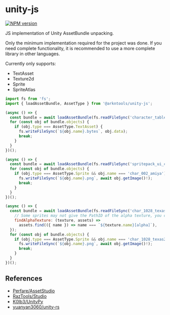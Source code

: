 # unity-js

[![NPM version](https://img.shields.io/npm/v/@arkntools/unity-js?style=flat-square)](https://www.npmjs.com/package/@arkntools/unity-js)

JS implementation of Unity AssetBundle unpacking.

Only the minimum implementation required for the project was done. If you need complete functionality, it is recommended to use a more complete library in other languages.

Currently only supports:

- TextAsset
- Texture2d
- Sprite
- SpriteAtlas

```js
import fs from 'fs';
import { loadAssetBundle, AssetType } from '@arkntools/unity-js';

(async () => {
  const bundle = await loadAssetBundle(fs.readFileSync('character_table003334.ab'));
  for (const obj of bundle.objects) {
    if (obj.type === AssetType.TextAsset) {
      fs.writeFileSync(`${obj.name}.bytes`, obj.data);
      break;
    }
  }
})();

(async () => {
  const bundle = await loadAssetBundle(fs.readFileSync('spritepack_ui_char_avatar_h1_0.ab'));
  for (const obj of bundle.objects) {
    if (obj.type === AssetType.Sprite && obj.name === 'char_002_amiya') {
      fs.writeFileSync(`${obj.name}.png`, await obj.getImage()!);
      break;
    }
  }
})();

(async () => {
  const bundle = await loadAssetBundle(fs.readFileSync('char_1028_texas2.ab'), {
    // Some sprites may not give the PathID of the alpha texture, you can provide a custom function to find it.
    findAlphaTexture: (texture, assets) =>
      assets.find(({ name }) => name === `${texture.name}[alpha]`),
  });
  for (const obj of bundle.objects) {
    if (obj.type === AssetType.Sprite && obj.name === 'char_1028_texas2_1') {
      fs.writeFileSync(`${obj.name}.png`, await obj.getImage()!);
      break;
    }
  }
})();
```

## References

- [Perfare/AssetStudio](https://github.com/Perfare/AssetStudio)
- [RazTools/Studio](https://github.com/RazTools/Studio)
- [K0lb3/UnityPy](https://github.com/K0lb3/UnityPy)
- [yuanyan3060/unity-rs](https://github.com/yuanyan3060/unity-rs)
